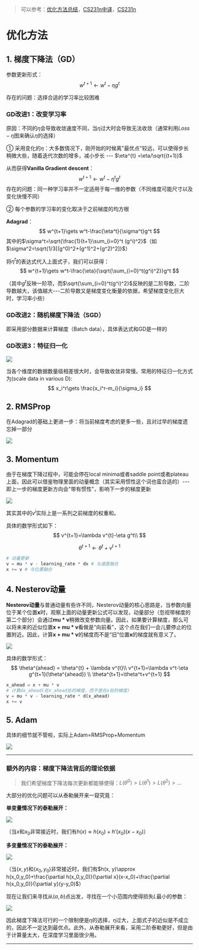 > 可以参考：[优化方法总结](https://zhuanlan.zhihu.com/p/22252270)，[CS231n中译](https://zhuanlan.zhihu.com/p/22252270)，[CS231n](http://cs231n.github.io/neural-networks-3/)

# 优化方法

## 1. 梯度下降法（GD）

参数更新形式：
$$
w^{t+1}\gets w^{t}-\eta g^t
$$

存在的问题：选择合适的学习率比较困难

### GD改进1：改变学习率

原因：不同的$\eta$会导致收敛速度不同，当$\eta$过大时会导致无法收敛（通常利用$Loss-\eta$图来确认$\eta$的选择）

① 采用变化的$\eta$：大多数情况下，刚开始的时候离"最优点"较远，可以使得步长稍微大些，随着迭代次数的增多，减小步长 --- $\eta^{t} =\eta/\sqrt{(t+1)}$

从而获得**Vanilla Gradient descent**：
$$
w^{t+1}\gets w^t-\eta ^t g^t
$$
存在的问题：同一种学习率并不一定适用于每一维的参数（不同维度可能尺寸以及变化快慢不同）

② 每个参数的学习率的变化取决于之前梯度的均方根

**Adagrad**：
$$
w^{t+1}\gets w^t-\frac{\eta^t}{\sigma^t}g^t
$$
其中的$\sigma^t=\sqrt{\frac{1}{t+1}\sum_{i=0}^t (g^i)^2}$（如$\sigma^2=\sqrt{1/3[(g^0)^2+(g^1)^2+(g^2)^2]}$）

将$\eta^t$的表达式代入上面式子，我们可以获得：
$$
w^{t+1}\gets w^t-\frac{\eta}{\sqrt{\sum_{i=0}^t(g^i)^2}}g^t
$$

（其中$g^t$反映一阶项，而$\sqrt{\sum_{i=0}^t(g^i)^2}$反映的是二阶导数，二阶导数越大，该值越大---二阶导数又是梯度变化衡量的依据，希望梯度变化巨大时，学习率小些）

### GD改进2：随机梯度下降法（SGD）

即采用部分数据来计算梯度（Batch data），具体表达式和GD是一样的

### GD改进3：特征归一化

![](png/optim1.png)

当各个维度的数据数量级相差很大时，会导致收敛非常慢。常用的特征归一化方式为(scale data in various D):
$$
x_i^r\gets \frac{x_i^r-m_i}{\sigma_i}
$$

## 2. RMSProp

在Adagrad的基础上更进一步：将当前梯度考虑的更多一些，且对过早的梯度遗忘掉一部分

![](png/optim2.png)

## 3. Momentum

由于在梯度下降过程中，可能会停在local minima或者saddle point或者plateau上面，因此可以借鉴物理里面的动量概念（其实采用惯性这个词也蛮合适的）--- 即上一步的梯度更新方向会"带有惯性"，影响下一步的梯度更新

![](png/optim4.png)

其实其中的$v^i$实际上是一系列之前梯度的权重和。

具体的数学形式如下：
$$
v^{t+1}=\lambda v^{t}-\eta g^t\\
$$
>
$$
\theta^{t+1}\gets \theta^{t}+v^{t+1}
$$

```python
# 动量更新
v = mu * v - learning_rate * dx # 与速度融合
x += v # 与位置融合
```

## 4. Nesterov动量

**Nesterov动量**与普通动量有些许不同，Nesterov动量的核心思路是，当参数向量位于某个位置**x**时，观察上面的动量更新公式可以发现，动量部分（忽视带梯度的第二个部分）会通过**mu \* v**稍微改变参数向量。因此，如果要计算梯度，那么可以将未来的近似位置**x + mu \* v**看做是“向前看”，这个点在我们一会儿要停止的位置附近。因此，计算**x + mu \* v**的梯度而不是“旧”位置**x**的梯度就有意义了。

![](png/optim6.png)

具体的数学形式：
$$
\theta^{ahead} = \theta^{t} + \lambda v^{t}\\
v^{t+1}=\lambda v^t-\eta g^{t+1}(\theta^{ahead}) \\
\theta^{t+1}=\theta^t+v^{t+1}
$$

```python
x_ahead = x + mu * v
# 计算dx_ahead(在x_ahead处的梯度，而不是在x处的梯度)
v = mu * v - learning_rate * d(x_ahead)
x += v
```

## 5. Adam

具体的细节就不管啦，实际上Adam=RMSProp+Momentum

![](png/optim5.png)

---

### 额外的内容：梯度下降法背后的理论依据

> 我们希望梯度下降法每次更新都能够使得：$L(\theta^0)>L(\theta^1)>L(\theta^2)>...$

大部分的优化问题可以从泰勒展开来一窥究竟：

**单变量情况下的泰勒展开：**

![](png/optim7.png)

（当$x$和$x_0$非常接近时，我们有$h(x)\approx h(x_0)+h'(x_0)(x-x_0)$）

**多变量情况下的泰勒展开：**

![](png/optim8.png)

（当$(x,y)$和$(x_0,y_0)$非常接近时，我们有$h(x, y)\approx h(x_0,y_0)+\frac{\partial h(x_0,y_0)}{\partial x}(x-x_0)+\frac{\partial h(x_0,y_0)}{\partial y}(y-y_0)$）

现在让我们来寻找从$(a,b)$点出发，寻找在一个小范围内使得损失$L$最小的参数：

![](png/optim9.png)

因此梯度下降法可行的一个限制便是$\eta$的选择，$\eta$过大，上面式子的近似是不成立的，因此不一定达到最优点。此外，从泰勒展开来看，采用二阶泰勒更好，但是由于计算量太大，在深度学习里面很少用。

---









